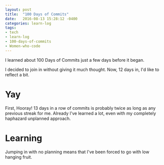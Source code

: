 ```yaml
---
layout: post
title:  "100 Days of Commits"
date:   2016-08-13 15:28:12 -0400
categories: learn-log
tags:
- tech
- learn-log
- 100-days-of-commits
- Women-who-code
---
```


I learned about 100 Days of Commits just a few days before it began.

I decided to join in without giving it much thought. Now, 12 days in, I'd like to reflect a bit.

# Yay

First, Hooray! 13 days in a row of commits is probably twice as long as any previous streak for me. Already I've learned a lot, even with my completely haphazard unplanned approach.

# Learning

Jumping in with no planning means that I've been forced to go with low hanging fruit. 
